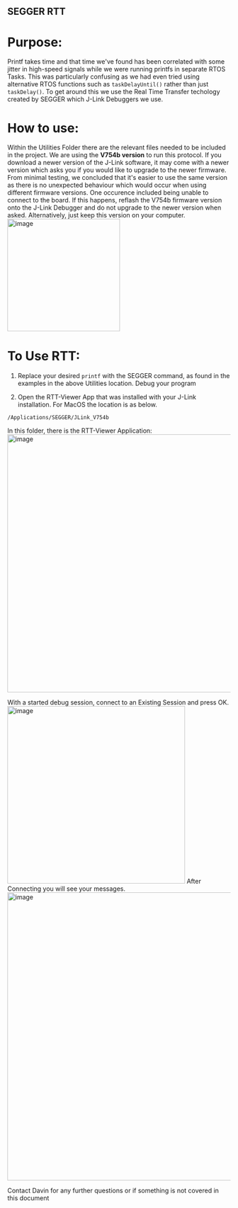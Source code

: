 ## SEGGER RTT

# Purpose:
Printf takes time and that time we've found has been correlated with some jitter in high-speed signals while we were running printfs in separate RTOS Tasks. This was particularly confusing as we had even tried using alternative RTOS functions such as `taskDelayUntil()` rather than just `taskDelay()`. To get around this we use the Real Time Transfer techology created by SEGGER which J-Link Debuggers we use.

# How to use:
Within the Utilities Folder there are the relevant files needed to be included in the project. We are using the **V754b version** to run this protocol. If you download a newer version of the J-Link software, it may come with a newer version which asks you if you would like to upgrade to the newer firmware. From minimal testing, we concluded that it's easier to use the same version as there is no unexpected behaviour which would occur when using different firmware versions. One occurence included being unable to connect to the board. If this happens, reflash the V754b firmware version onto the J-Link Debugger and do not upgrade to the newer version when asked. Alternatively, just keep this version on your computer.
<img width="254" alt="image" src="https://user-images.githubusercontent.com/24193569/158081376-431b5f91-21ee-4337-9924-9519860ed882.png">

# To Use RTT:

1. Replace your desired `printf` with the SEGGER command, as found in the examples in the above Utilities location. Debug your program

2. Open the RTT-Viewer App that was installed with your J-Link installation. For MacOS the location is as below.

```
/Applications/SEGGER/JLink_V754b
```
In this folder, there is the RTT-Viewer Application:
<img width="583" alt="image" src="https://user-images.githubusercontent.com/24193569/158081685-f96fc07c-da76-4df1-b647-d31775615361.png">

With a started debug session, connect to an Existing Session and press OK.
<img width="401" alt="image" src="https://user-images.githubusercontent.com/24193569/158081714-de028d23-78bb-404d-8329-918c82f23703.png">
After Connecting you will see your messages.
<img width="651" alt="image" src="https://user-images.githubusercontent.com/24193569/158081726-6f9d5378-8b61-4cdb-94be-fe41ae85d5ec.png">

Contact Davin for any further questions or if something is not covered in this document
